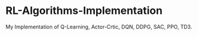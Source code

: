 # RL-Algorithms-Implementation
My Implementation of Q-Learning, Actor-Crtic, DQN, DDPG,
SAC, PPO, TD3.
